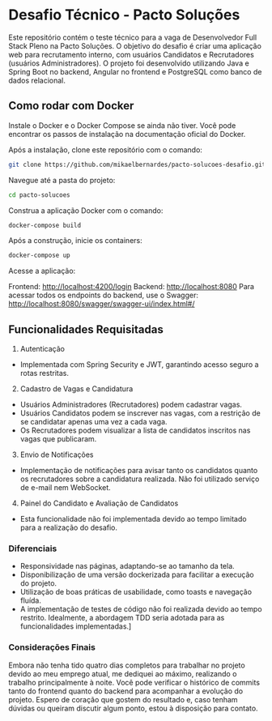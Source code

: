 # Desafio Técnico - Pacto Soluções
Este repositório contém o teste técnico para a vaga de Desenvolvedor Full Stack Pleno na Pacto Soluções. O objetivo do desafio é criar uma aplicação web para recrutamento interno, com usuários Candidatos e Recrutadores (usuários Administradores). O projeto foi desenvolvido utilizando Java e Spring Boot no backend, Angular no frontend e PostgreSQL como banco de dados relacional.

## Como rodar com Docker
Instale o Docker e o Docker Compose se ainda não tiver. Você pode encontrar os passos de instalação na documentação oficial do Docker.

Após a instalação, clone este repositório com o comando:

```bash
git clone https://github.com/mikaelbernardes/pacto-solucoes-desafio.git
```
Navegue até a pasta do projeto:

```bash
cd pacto-solucoes
```

Construa a aplicação Docker com o comando:

```bash
docker-compose build
```

Após a construção, inicie os containers:

```bash
docker-compose up
```

Acesse a aplicação:

Frontend: [http://localhost:4200/login](http://localhost:4200/login)
Backend: [http://localhost:8080](http://localhost:8080)
Para acessar todos os endpoints do backend, use o Swagger: [http://localhost:8080/swagger/swagger-ui/index.html#/](http://localhost:8080/swagger/swagger-ui/index.html#/)

## Funcionalidades Requisitadas
1. Autenticação
  * Implementada com Spring Security e JWT, garantindo acesso seguro a rotas restritas.
    
2. Cadastro de Vagas e Candidatura
  * Usuários Administradores (Recrutadores) podem cadastrar vagas.
  * Usuários Candidatos podem se inscrever nas vagas, com a restrição de se candidatar apenas uma vez a cada vaga.
  * Os Recrutadores podem visualizar a lista de candidatos inscritos nas vagas que publicaram.

3. Envio de Notificações
  * Implementação de notificações para avisar tanto os candidatos quanto os recrutadores sobre a candidatura realizada. Não foi utilizado serviço de e-mail nem WebSocket.
    
4. Painel do Candidato e Avaliação de Candidatos
  * Esta funcionalidade não foi implementada devido ao tempo limitado para a realização do desafio.

### Diferenciais

  * Responsividade nas páginas, adaptando-se ao tamanho da tela.
  * Disponibilização de uma versão dockerizada para facilitar a execução do projeto.
  * Utilização de boas práticas de usabilidade, como toasts e navegação fluída.
  * A implementação de testes de código não foi realizada devido ao tempo restrito. Idealmente, a abordagem TDD seria adotada para as funcionalidades implementadas.]
### Considerações Finais
Embora não tenha tido quatro dias completos para trabalhar no projeto devido ao meu emprego atual, me dediquei ao máximo, realizando o trabalho principalmente à noite. Você pode verificar o histórico de commits tanto do frontend quanto do backend para acompanhar a evolução do projeto. Espero de coração que gostem do resultado e, caso tenham dúvidas ou queiram discutir algum ponto, estou à disposição para contato.
